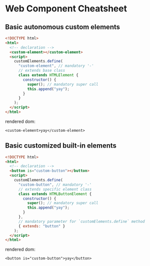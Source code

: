 # Web Component Cheatsheet

## Basic autonomous custom elements

```html
<!DOCTYPE html>
<html>
  <!-- declaration -->
  <custom-element></custom-element>
  <script>
    customElements.define(
      "custom-element", // mandatory '-'
      // extends base class
      class extends HTMLElement {
        constructor() {
          super(); // mandatory super call
          this.append("yay");
        }
      }
    );
  </script>
</html>
```

rendered dom:

```
<custom-element>yay</custom-element>
```

## Basic customized built-in elements

```html
<!DOCTYPE html>
<html>
  <!-- declaration -->
  <button is="custom-button"></button>
  <script>
    customElements.define(
      "custom-button", // mandatory '-'
      // extends specific element class
      class extends HTMLButtonElement {
        constructor() {
          super(); // mandatory super call
          this.append("yay");
        }
      },
      // mandatory parameter for `customElements.define` method
      { extends: "button" }
    );
  </script>
</html>
```

rendered dom:

```
<button is="custom-button">yay</button>
```
